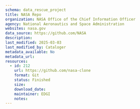 ```yaml
---
schema: data_rescue_project 
title: NASA Repo
organization: NASA Office of the Chief Information Officer
agency: National Aeronautics and Space Administration
websites: nasa.gov
data_source: https://github.com/NASA
description: 
last_modified: 2025-03-03
last_modified_by: Cataloger
metadata_available: No
metadata_url: 
resources:
  - id: 212
    url: https://github.com/nasa-clone
    format: Git
    status: Finished
    size: 
    download_date: 
    maintainer: EDGI
    notes: 
---
```

